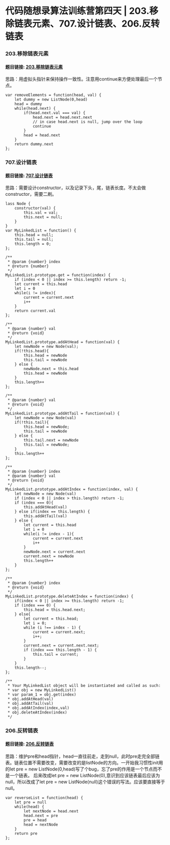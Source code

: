 # 代码随想录算法训练营第四天 | 203.移除链表元素、707.设计链表、206.反转链表 

### 203.移除链表元素  
#### 题目链接: [203.移除链表元素](https://leetcode.com/problems/remove-linked-list-elements/)
思路：用虚拟头指针来保持操作一致性。注意用continue来方便处理最后一个节点。

```
var removeElements = function(head, val) {
    let dummy = new ListNode(0,head)
    head = dummy
    while(head.next) {
        if(head.next.val === val) {
            head.next = head.next.next 
            // in case head.next is null, jump over the loop
            continue
        }
        head = head.next
    }
    return dummy.next
};
```




### 707.设计链表 
#### 题目链接: [707.设计链表](https://leetcode.com/problems/design-linked-list/)

思路：需要设计constructor，以及记录下头，尾，链表长度。不太会做constructor，需要二刷。

```
lass Node {
    constructor(val) {
        this.val = val;
        this.next = null;
    }
}
var MyLinkedList = function() {
    this.head = null;
    this.tail = null;
    this.length = 0;
};

/** 
 * @param {number} index
 * @return {number}
 */
MyLinkedList.prototype.get = function(index) {
    if (index < 0 || index >= this.length) return -1;
    let current = this.head
    let i = 0
    while(i != index){
        current = current.next
        i++
    }
    return current.val
};

/** 
 * @param {number} val
 * @return {void}
 */
MyLinkedList.prototype.addAtHead = function(val) {
    let newNode = new Node(val);
    if(!this.head){
        this.head = newNode
        this.tail = newNode
    } else {
        newNode.next = this.head
        this.head = newNode
    }
    this.length++
};

/** 
 * @param {number} val
 * @return {void}
 */
MyLinkedList.prototype.addAtTail = function(val) {
    let newNode = new Node(val)
    if(!this.tail){
        this.head = newNode;
        this.tail = newNode
    } else {
        this.tail.next = newNode
        this.tail = newNode;
    }
    this.length++
};

/** 
 * @param {number} index 
 * @param {number} val
 * @return {void}
 */
MyLinkedList.prototype.addAtIndex = function(index, val) {
    let newNode = new Node(val)
    if (index < 0 || index > this.length) return -1;
    if (index === 0){
        this.addAtHead(val)
    } else if(index == this.length) {
        this.addAtTail(val)
    } else {
        let current = this.head
        let i = 0
        while(i != index - 1){
            current = current.next
            i++
        }
        newNode.next = current.next
        current.next = newNode
        this.length++
    }
};

/** 
 * @param {number} index
 * @return {void}
 */
MyLinkedList.prototype.deleteAtIndex = function(index) {
    if(index < 0 || index >= this.length) return -1;
    if (index === 0) {
        this.head = this.head.next;
    } else{
        let current = this.head;
        let i = 0;
        while (i !== index - 1) {
            current = current.next;
            i++;
        }
        current.next = current.next.next;
        if (index === this.length - 1) {
            this.tail = current;
        }
    }
    this.length--;
};

/** 
 * Your MyLinkedList object will be instantiated and called as such:
 * var obj = new MyLinkedList()
 * var param_1 = obj.get(index)
 * obj.addAtHead(val)
 * obj.addAtTail(val)
 * obj.addAtIndex(index,val)
 * obj.deleteAtIndex(index)
 */

```

### 206.反转链表 
#### 题目链接: [206.反转链表](https://leetcode.com/problems/reverse-linked-list/description/)
思路：维护pre和head指针，head一直往前走，走到null，此时pre走完全部链表。链表位置不需要改变，需要改变的是listNode的方向。一开始我习惯性init用的let pre = new ListNode(0,head)写了个bug，忘了pre的作用是一个节点而不是一个链表。
后来改成let pre = new ListNode(0),意识到应该链表最后应该为null，所以改成了let pre = new ListNode(null)这个错误的写法。应该要直接等于null。

```
var reverseList = function(head) {
    let pre = null
    while(head) {
        let nextNode = head.next
        head.next = pre
        pre = head
        head = nextNode
    }
    return pre
};
```

